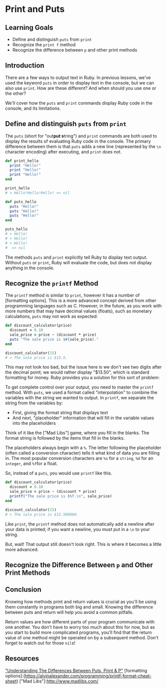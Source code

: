 # Print and Puts

## Learning Goals

- Define and distinguish `puts` from `print`
- Recognize the `print f` method
- Recognize the difference between `p` and other print methods

## Introduction

There are a few ways to output text in Ruby. In previous lessons, we've used the
keyword `puts` in order to display text in the console, but we can also use
`print`. How are these different? And when should you use one or the other?

We'll cover how the `puts` and `print` commands display Ruby code in the console,
and its limitations.

## Define and distinguish `puts` from `print`

The `puts` (short for "out**put s**tring") and `print` commands are both used to
display the results of evaluating Ruby code in the console. The primary
difference between them is that `puts` adds a new line (represented by the `\n`
character encoding) after executing, and `print` does not.

```ruby
def print_hello
  print "Hello!"
  print "Hello!"
  print "Hello!"
end

print_hello
# > Hello!Hello!Hello! => nil

def puts_hello
  puts "Hello!"
  puts "Hello!"
  puts "Hello!"
end

puts_hello
# > Hello!
# > Hello!
# > Hello!
#  => nil
```

The methods `puts` and `print` explicitly tell Ruby to display text output.
Without `puts` or `print`, Ruby will evaluate the code, but does not display
anything in the console.

## Recognize the `printf` Method

The `printf` method is similar to `print`, however it has a number of
[formatting options]. This is a more advanced concept derived from other
programming languages such as C. However, in the future, as you work with more
numbers that may have decimal values (floats), such as monetary calculations,
`puts` may not work as expected:

```ruby
def discount_calculator(price)
  discount = 0.10
  sale_price = price - (discount * price)
  puts "The sale price is $#{sale_price}."
end

discount_calculator(15)
# > The sale price is $13.5.
```

This may not look too bad, but the issue here is we don't see two digits after
the decimal point; we would rather display "$13.50", which is standard
formatting for money. Ruby provides you a solution for this sort of problem:

To get complete control over your output, you need to master the `printf`
method. With `puts`, we used a format called "interpolation" to combine the
variables with the string we wanted to output. In `printf`, we separate the
string from the variables by:
- First, giving the format string that displays text
- And next, "placeholder" information that will fill in the variable values into
  the placeholders

Think of it like the ["Mad Libs"] game, where you fill in the blanks. The format
string is followed by the items that fill in the blanks.

The placeholders always begin with a `%`. The letter following the placeholder
(often called a conversion character) tells it what kind of data you are filling
in. The most popular conversion characters are `%s` for a `string`, `%d` for an
`integer`, and `%f`for a float.

So, instead of a `puts`, you would use `printf` like this.

```ruby
def discount_calculator(price)
  discount = 0.10
  sale_price = price - (discount * price)
  printf("The sale price is $%f.\n", sale_price)
end

discount_calculator(15)
# > The sale price is $13.500000.
```

Like `print`, the `printf` method does not automatically add a newline after
your data is printed; if you want a newline, you must put in a `\n` to your
string.

But, wait! That output still doesn't look right. This is where it becomes a
little more advanced.

## Recognize the Difference Between `p` and Other Print Methods



## Conclusion

Knowing how methods print and return values is crucial as you'll be using them
constantly in programs both big and small. Knowing the difference between puts
and return will help you avoid a common pitfalls.

Return values are how different parts of your program communicate with one
another. You don't have to worry too much about this for now, but as you start
to build more complicated programs, you'll find that the return value of one
method might be operated on by a subsequent method. Don't forget to watch out
for those `nil`s!

## Resources

["Understanding The Differences Between Puts, Print & P"](https://www.rubyguides.com/2018/10/puts-vs-print/)
[formatting options]:(https://alvinalexander.com/programming/printf-format-cheat-sheet)
["Mad Libs"]:http://www.madlibs.com/